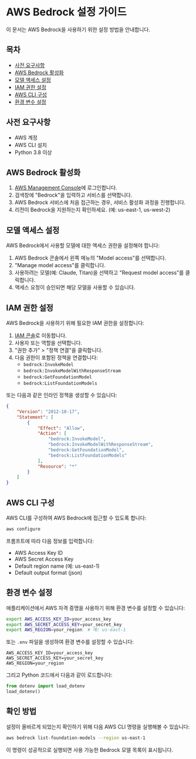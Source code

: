 # AWS Bedrock 설정 가이드

이 문서는 AWS Bedrock을 사용하기 위한 설정 방법을 안내합니다.

## 목차

- [사전 요구사항](#사전-요구사항)
- [AWS Bedrock 활성화](#aws-bedrock-활성화)
- [모델 액세스 설정](#모델-액세스-설정)
- [IAM 권한 설정](#iam-권한-설정)
- [AWS CLI 구성](#aws-cli-구성)
- [환경 변수 설정](#환경-변수-설정)

## 사전 요구사항

- AWS 계정
- AWS CLI 설치
- Python 3.8 이상

## AWS Bedrock 활성화

1. [AWS Management Console](https://console.aws.amazon.com/)에 로그인합니다.
2. 검색창에 "Bedrock"을 입력하고 서비스를 선택합니다.
3. AWS Bedrock 서비스에 처음 접근하는 경우, 서비스 활성화 과정을 진행합니다.
4. 리전이 Bedrock을 지원하는지 확인하세요. (예: us-east-1, us-west-2)

## 모델 액세스 설정

AWS Bedrock에서 사용할 모델에 대한 액세스 권한을 설정해야 합니다:

1. AWS Bedrock 콘솔에서 왼쪽 메뉴의 "Model access"를 선택합니다.
2. "Manage model access"를 클릭합니다.
3. 사용하려는 모델(예: Claude, Titan)을 선택하고 "Request model access"를 클릭합니다.
4. 액세스 요청이 승인되면 해당 모델을 사용할 수 있습니다.

## IAM 권한 설정

AWS Bedrock을 사용하기 위해 필요한 IAM 권한을 설정합니다:

1. [IAM 콘솔](https://console.aws.amazon.com/iam/)로 이동합니다.
2. 사용자 또는 역할을 선택합니다.
3. "권한 추가" > "정책 연결"을 클릭합니다.
4. 다음 권한이 포함된 정책을 연결합니다:
   - `bedrock:InvokeModel`
   - `bedrock:InvokeModelWithResponseStream`
   - `bedrock:GetFoundationModel`
   - `bedrock:ListFoundationModels`

또는 다음과 같은 인라인 정책을 생성할 수 있습니다:

```json
{
    "Version": "2012-10-17",
    "Statement": [
        {
            "Effect": "Allow",
            "Action": [
                "bedrock:InvokeModel",
                "bedrock:InvokeModelWithResponseStream",
                "bedrock:GetFoundationModel",
                "bedrock:ListFoundationModels"
            ],
            "Resource": "*"
        }
    ]
}
```

## AWS CLI 구성

AWS CLI를 구성하여 AWS Bedrock에 접근할 수 있도록 합니다:

```bash
aws configure
```

프롬프트에 따라 다음 정보를 입력합니다:
- AWS Access Key ID
- AWS Secret Access Key
- Default region name (예: us-east-1)
- Default output format (json)

## 환경 변수 설정

애플리케이션에서 AWS 자격 증명을 사용하기 위해 환경 변수를 설정할 수 있습니다:

```bash
export AWS_ACCESS_KEY_ID=your_access_key
export AWS_SECRET_ACCESS_KEY=your_secret_key
export AWS_REGION=your_region  # 예: us-east-1
```

또는 `.env` 파일을 생성하여 환경 변수를 설정할 수 있습니다:

```
AWS_ACCESS_KEY_ID=your_access_key
AWS_SECRET_ACCESS_KEY=your_secret_key
AWS_REGION=your_region
```

그리고 Python 코드에서 다음과 같이 로드합니다:

```python
from dotenv import load_dotenv
load_dotenv()
```

## 확인 방법

설정이 올바르게 되었는지 확인하기 위해 다음 AWS CLI 명령을 실행해볼 수 있습니다:

```bash
aws bedrock list-foundation-models --region us-east-1
```

이 명령이 성공적으로 실행되면 사용 가능한 Bedrock 모델 목록이 표시됩니다.
